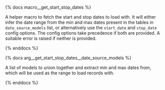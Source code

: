 {% docs macro__get_start_stop_dates %}

A helper macro to fetch the start and stop dates to load with. It will either infer the date range from the min and max 
dates present in the tables in `date_source_models` list, or alternatively use the `start_date` and `stop_date` 
config options. The config options take precedence if both are provided. A suitable error is raised if neither is provided.

{% enddocs %}


{% docs arg__get_start_stop_dates__date_source_models %}

A list of models to union together and extract min and max dates from, which will be used as the range to load records with. 

{% enddocs %}